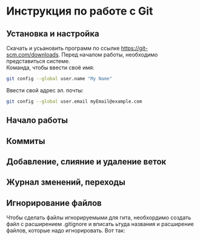 # Инструкция по работе с  Git

## Установка и настройка
Скачать и усьановить программ по ссылке https://git-scm.com/downloads.
Перед началом работы, необходимо представиться системе.\
Команда, чтобы ввести своё имя:

```sh
git config --global user.name "My Name"
```
Ввести свой адрес эл. почты:

```sh
git config --global user.email myEmail@example.com
```

## Начало работы

## Коммиты

## Добавление, слияние и удаление веток

## Журнал зменений, переходы

## Игнорирование файлов

Чтобы сделать файлы игнорируемыми для гита, необхордимо создать файл с расширением .gitignore и вписать ьтуда названия и расширение файлов, которые надо игнорировать. 
Вот так: 
